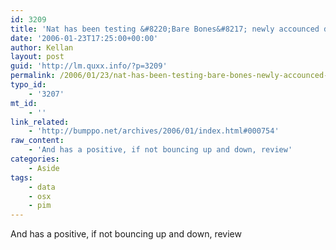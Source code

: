 ```yaml
---
id: 3209
title: 'Nat has been testing &#8220;Bare Bones&#8217; newly accounced data-snippet organizer, Yojimbo, since December&#8221;'
date: '2006-01-23T17:25:00+00:00'
author: Kellan
layout: post
guid: 'http://lm.quxx.info/?p=3209'
permalink: /2006/01/23/nat-has-been-testing-bare-bones-newly-accounced-data-snippet-organizer-yojimbo-since-december/
typo_id:
    - '3207'
mt_id:
    - ''
link_related:
    - 'http://bumppo.net/archives/2006/01/index.html#000754'
raw_content:
    - 'And has a positive, if not bouncing up and down, review'
categories:
    - Aside
tags:
    - data
    - osx
    - pim
---
```


And has a positive, if not bouncing up and down, review